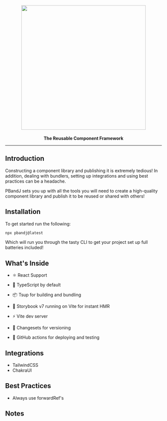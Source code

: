 <h1 align="center"><img src="https://raw.githubusercontent.com/moishinetzer/PBandJ/main/public/logo.png" width="400px" /></h1>

<p align="center">
  <b>The Reusable Component Framework</b>
</p>

---

## Introduction

Constructing a component library and publishing it is extremely tedious! In addition, dealing with bundlers, setting up integrations and using best practices can be a headache.

PBandJ sets you up with all the tools you will need to create a high-quality component library and publish it to be reused or shared with others!

## Installation

To get started run the following:

```sh
npx pbandj@latest
```

Which will run you through the tasty CLI to get your project set up full batteries included!

## What's Inside

- ⚛️ React Support

- 💙 TypeScript by default

- 📦 Tsup for building and bundling

- 📕 Storybook v7 running on Vite for instant HMR

- ⚡ Vite dev server

- 🦋 Changesets for versioning

- 🤖 GitHub actions for deploying and testing

## Integrations

- TailwindCSS
- ChakraUI

## Best Practices

- Always use forwardRef's

## Notes
